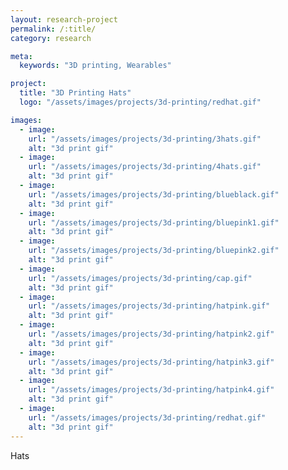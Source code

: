 ```yaml
---
layout: research-project
permalink: /:title/
category: research

meta:
  keywords: "3D printing, Wearables"

project:
  title: "3D Printing Hats"
  logo: "/assets/images/projects/3d-printing/redhat.gif"

images:
  - image:
    url: "/assets/images/projects/3d-printing/3hats.gif"
    alt: "3d print gif"
  - image:
    url: "/assets/images/projects/3d-printing/4hats.gif"
    alt: "3d print gif"
  - image:
    url: "/assets/images/projects/3d-printing/blueblack.gif"
    alt: "3d print gif"
  - image:
    url: "/assets/images/projects/3d-printing/bluepink1.gif"
    alt: "3d print gif"
  - image:
    url: "/assets/images/projects/3d-printing/bluepink2.gif"
    alt: "3d print gif"
  - image:
    url: "/assets/images/projects/3d-printing/cap.gif"
    alt: "3d print gif"
  - image:
    url: "/assets/images/projects/3d-printing/hatpink.gif"
    alt: "3d print gif"
  - image:
    url: "/assets/images/projects/3d-printing/hatpink2.gif"
    alt: "3d print gif"
  - image:
    url: "/assets/images/projects/3d-printing/hatpink3.gif"
    alt: "3d print gif"
  - image:
    url: "/assets/images/projects/3d-printing/hatpink4.gif"
    alt: "3d print gif"
  - image:
    url: "/assets/images/projects/3d-printing/redhat.gif"
    alt: "3d print gif"
---
```


Hats